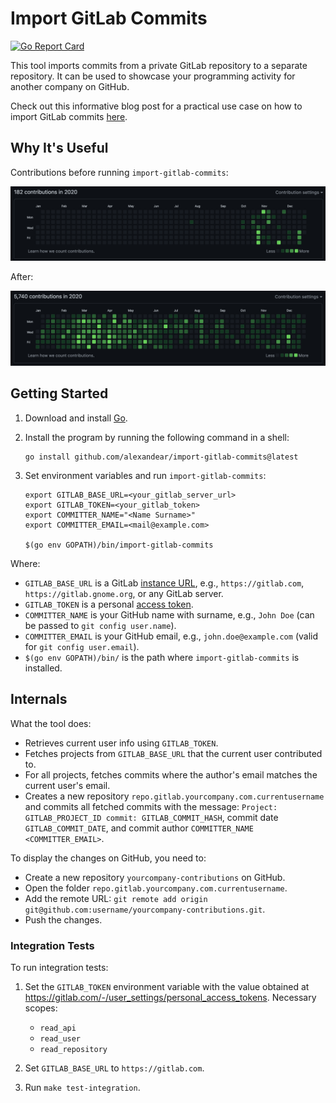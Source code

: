 # Import GitLab Commits

[![Go Report Card](https://goreportcard.com/badge/github.com/alexandear/import-gitlab-commits)](https://goreportcard.com/report/github.com/alexandear/import-gitlab-commits)

This tool imports commits from a private GitLab repository to a separate repository.
It can be used to showcase your programming activity for another company on GitHub.

Check out this informative blog post for a practical use case on how to import GitLab commits
[here](https://alexandear.github.io/posts/2023-03-08-import-gitlab-commits/).

## Why It's Useful

Contributions before running `import-gitlab-commits`:

<picture>
 <source media="(prefers-color-scheme: dark)" srcset="screenshots/contribs_before_dark.png">
 <source media="(prefers-color-scheme: light)" srcset="screenshots/contribs_before_light.png">
 <img alt="Screenshot of GitHub contributions graph before running import-gitlab-commits" src="screenshots/contribs_before_dark.png" width="1000">
</picture>

After:

<picture>
 <source media="(prefers-color-scheme: dark)" srcset="screenshots/contribs_after_dark.png">
 <source media="(prefers-color-scheme: light)" srcset="screenshots/contribs_after_light.png">
 <img alt="Screenshot of GitHub contributions graph after running import-gitlab-commits with a lot of activity" src="screenshots/contribs_after_dark.png" width="1000">
</picture>

## Getting Started

1. Download and install [Go](https://go.dev/dl/).
2. Install the program by running the following command in a shell:

    ```shell
    go install github.com/alexandear/import-gitlab-commits@latest
    ```

3. Set environment variables and run `import-gitlab-commits`:

    ```shell
    export GITLAB_BASE_URL=<your_gitlab_server_url>
    export GITLAB_TOKEN=<your_gitlab_token>
    export COMMITTER_NAME="<Name Surname>"
    export COMMITTER_EMAIL=<mail@example.com>

    $(go env GOPATH)/bin/import-gitlab-commits
    ```

Where:

- `GITLAB_BASE_URL` is a GitLab [instance URL](https://stackoverflow.com/questions/58236175/what-is-a-gitlab-instance-url-and-how-can-i-get-it),
e.g., `https://gitlab.com`, `https://gitlab.gnome.org`, or any GitLab server.
- `GITLAB_TOKEN` is a personal [access token](https://docs.gitlab.com/ee/user/profile/personal_access_tokens.html#create-a-personal-access-token).
- `COMMITTER_NAME` is your GitHub name with surname, e.g., `John Doe` (can be passed to `git config user.name`).
- `COMMITTER_EMAIL` is your GitHub email, e.g., `john.doe@example.com` (valid for `git config user.email`).
- `$(go env GOPATH)/bin/` is the path where `import-gitlab-commits` is installed.

## Internals

What the tool does:

- Retrieves current user info using `GITLAB_TOKEN`.
- Fetches projects from `GITLAB_BASE_URL` that the current user contributed to.
- For all projects, fetches commits where the author's email matches the current user's email.
- Creates a new repository `repo.gitlab.yourcompany.com.currentusername` and commits all fetched commits with the message:
  `Project: GITLAB_PROJECT_ID commit: GITLAB_COMMIT_HASH`, commit date `GITLAB_COMMIT_DATE`, and commit author `COMMITTER_NAME <COMMITTER_EMAIL>`.

To display the changes on GitHub, you need to:

- Create a new repository `yourcompany-contributions` on GitHub.
- Open the folder `repo.gitlab.yourcompany.com.currentusername`.
- Add the remote URL: `git remote add origin git@github.com:username/yourcompany-contributions.git`.
- Push the changes.

### Integration Tests

To run integration tests:

1. Set the `GITLAB_TOKEN` environment variable with the value obtained at <https://gitlab.com/-/user_settings/personal_access_tokens>. Necessary scopes:
    - `read_api`
    - `read_user`
    - `read_repository`

2. Set `GITLAB_BASE_URL` to `https://gitlab.com`.
3. Run `make test-integration`.
